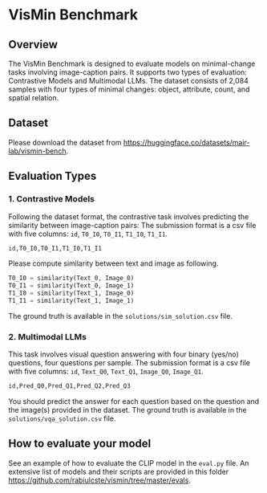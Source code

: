 # VisMin Benchmark

## Overview

The VisMin Benchmark is designed to evaluate models on minimal-change tasks involving image-caption pairs. It supports two types of evaluation: Contrastive Models and Multimodal LLMs. The dataset consists of 2,084 samples with four types of minimal changes: object, attribute, count, and spatial relation.


## Dataset

Please download the dataset from https://huggingface.co/datasets/mair-lab/vismin-bench.

## Evaluation Types

### 1. Contrastive Models

Following the dataset format, the contrastive task involves predicting the similarity between image-caption pairs:
The submission format is a csv file with five columns: `id`, `T0_I0`, `T0_I1`, `T1_I0`, `T1_I1`. 

```bash
id,T0_I0,T0_I1,T1_I0,T1_I1
```

Please compute similarity between text and image as following.

```python
T0_I0 = similarity(Text_0, Image_0)
T0_I1 = similarity(Text_0, Image_1)
T1_I0 = similarity(Text_1, Image_0)
T1_I1 = similarity(Text_1, Image_1)
```

The ground truth is available in the `solutions/sim_solution.csv` file.

### 2. Multimodal LLMs

This task involves visual question answering with four binary (yes/no) questions, four questions per sample. The submission format is a csv file with five columns: `id`, `Text_Q0`, `Text_Q1`, `Image_Q0`, `Image_Q1`.

```bash
id,Pred_Q0,Pred_Q1,Pred_Q2,Pred_Q3
```

You should predict the answer for each question based on the question and the image(s) provided in the dataset. The ground truth is available in the `solutions/vqa_solution.csv` file.

## How to evaluate your model

See an example of how to evaluate the CLIP model in the `eval.py` file. An extensive list of models and their scripts are provided in this folder https://github.com/rabiulcste/vismin/tree/master/evals.

